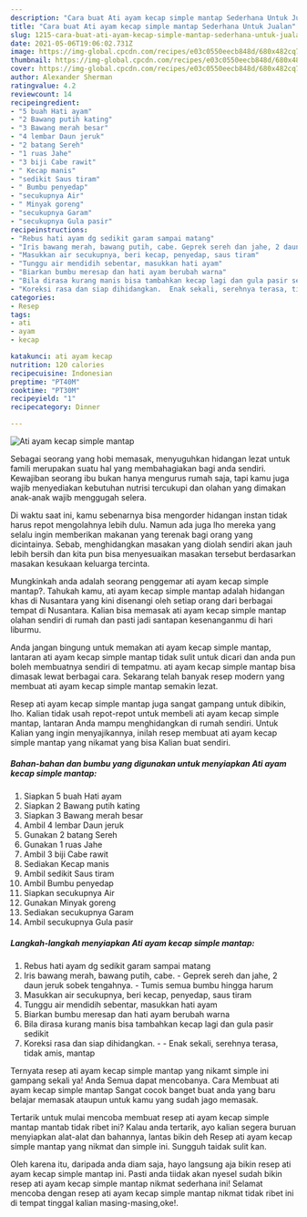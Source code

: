```yaml
---
description: "Cara buat Ati ayam kecap simple mantap Sederhana Untuk Jualan"
title: "Cara buat Ati ayam kecap simple mantap Sederhana Untuk Jualan"
slug: 1215-cara-buat-ati-ayam-kecap-simple-mantap-sederhana-untuk-jualan
date: 2021-05-06T19:06:02.731Z
image: https://img-global.cpcdn.com/recipes/e03c0550eecb848d/680x482cq70/ati-ayam-kecap-simple-mantap-foto-resep-utama.jpg
thumbnail: https://img-global.cpcdn.com/recipes/e03c0550eecb848d/680x482cq70/ati-ayam-kecap-simple-mantap-foto-resep-utama.jpg
cover: https://img-global.cpcdn.com/recipes/e03c0550eecb848d/680x482cq70/ati-ayam-kecap-simple-mantap-foto-resep-utama.jpg
author: Alexander Sherman
ratingvalue: 4.2
reviewcount: 14
recipeingredient:
- "5 buah Hati ayam"
- "2 Bawang putih kating"
- "3 Bawang merah besar"
- "4 lembar Daun jeruk"
- "2 batang Sereh"
- "1 ruas Jahe"
- "3 biji Cabe rawit"
- " Kecap manis"
- "sedikit Saus tiram"
- " Bumbu penyedap"
- "secukupnya Air"
- " Minyak goreng"
- "secukupnya Garam"
- "secukupnya Gula pasir"
recipeinstructions:
- "Rebus hati ayam dg sedikit garam sampai matang"
- "Iris bawang merah, bawang putih, cabe. Geprek sereh dan jahe, 2 daun jeruk sobek tengahnya. Tumis semua bumbu hingga harum"
- "Masukkan air secukupnya, beri kecap, penyedap, saus tiram"
- "Tunggu air mendidih sebentar, masukkan hati ayam"
- "Biarkan bumbu meresap dan hati ayam berubah warna"
- "Bila dirasa kurang manis bisa tambahkan kecap lagi dan gula pasir sedikit"
- "Koreksi rasa dan siap dihidangkan.  Enak sekali, serehnya terasa, tidak amis, mantap"
categories:
- Resep
tags:
- ati
- ayam
- kecap

katakunci: ati ayam kecap 
nutrition: 120 calories
recipecuisine: Indonesian
preptime: "PT40M"
cooktime: "PT30M"
recipeyield: "1"
recipecategory: Dinner

---
```



![Ati ayam kecap simple mantap](https://img-global.cpcdn.com/recipes/e03c0550eecb848d/680x482cq70/ati-ayam-kecap-simple-mantap-foto-resep-utama.jpg)

Sebagai seorang yang hobi memasak, menyuguhkan hidangan lezat untuk famili merupakan suatu hal yang membahagiakan bagi anda sendiri. Kewajiban seorang ibu bukan hanya mengurus rumah saja, tapi kamu juga wajib menyediakan kebutuhan nutrisi tercukupi dan olahan yang dimakan anak-anak wajib menggugah selera.

Di waktu  saat ini, kamu sebenarnya bisa mengorder hidangan instan tidak harus repot mengolahnya lebih dulu. Namun ada juga lho mereka yang selalu ingin memberikan makanan yang terenak bagi orang yang dicintainya. Sebab, menghidangkan masakan yang diolah sendiri akan jauh lebih bersih dan kita pun bisa menyesuaikan masakan tersebut berdasarkan masakan kesukaan keluarga tercinta. 



Mungkinkah anda adalah seorang penggemar ati ayam kecap simple mantap?. Tahukah kamu, ati ayam kecap simple mantap adalah hidangan khas di Nusantara yang kini disenangi oleh setiap orang dari berbagai tempat di Nusantara. Kalian bisa memasak ati ayam kecap simple mantap olahan sendiri di rumah dan pasti jadi santapan kesenanganmu di hari liburmu.

Anda jangan bingung untuk memakan ati ayam kecap simple mantap, lantaran ati ayam kecap simple mantap tidak sulit untuk dicari dan anda pun boleh membuatnya sendiri di tempatmu. ati ayam kecap simple mantap bisa dimasak lewat berbagai cara. Sekarang telah banyak resep modern yang membuat ati ayam kecap simple mantap semakin lezat.

Resep ati ayam kecap simple mantap juga sangat gampang untuk dibikin, lho. Kalian tidak usah repot-repot untuk membeli ati ayam kecap simple mantap, lantaran Anda mampu menghidangkan di rumah sendiri. Untuk Kalian yang ingin menyajikannya, inilah resep membuat ati ayam kecap simple mantap yang nikamat yang bisa Kalian buat sendiri.

<!--inarticleads1-->

##### Bahan-bahan dan bumbu yang digunakan untuk menyiapkan Ati ayam kecap simple mantap:

1. Siapkan 5 buah Hati ayam
1. Siapkan 2 Bawang putih kating
1. Siapkan 3 Bawang merah besar
1. Ambil 4 lembar Daun jeruk
1. Gunakan 2 batang Sereh
1. Gunakan 1 ruas Jahe
1. Ambil 3 biji Cabe rawit
1. Sediakan  Kecap manis
1. Ambil sedikit Saus tiram
1. Ambil  Bumbu penyedap
1. Siapkan secukupnya Air
1. Gunakan  Minyak goreng
1. Sediakan secukupnya Garam
1. Ambil secukupnya Gula pasir




<!--inarticleads2-->

##### Langkah-langkah menyiapkan Ati ayam kecap simple mantap:

1. Rebus hati ayam dg sedikit garam sampai matang
1. Iris bawang merah, bawang putih, cabe. - Geprek sereh dan jahe, 2 daun jeruk sobek tengahnya. - Tumis semua bumbu hingga harum
1. Masukkan air secukupnya, beri kecap, penyedap, saus tiram
1. Tunggu air mendidih sebentar, masukkan hati ayam
1. Biarkan bumbu meresap dan hati ayam berubah warna
1. Bila dirasa kurang manis bisa tambahkan kecap lagi dan gula pasir sedikit
1. Koreksi rasa dan siap dihidangkan. -  - Enak sekali, serehnya terasa, tidak amis, mantap




Ternyata resep ati ayam kecap simple mantap yang nikamt simple ini gampang sekali ya! Anda Semua dapat mencobanya. Cara Membuat ati ayam kecap simple mantap Sangat cocok banget buat anda yang baru belajar memasak ataupun untuk kamu yang sudah jago memasak.

Tertarik untuk mulai mencoba membuat resep ati ayam kecap simple mantap mantab tidak ribet ini? Kalau anda tertarik, ayo kalian segera buruan menyiapkan alat-alat dan bahannya, lantas bikin deh Resep ati ayam kecap simple mantap yang nikmat dan simple ini. Sungguh taidak sulit kan. 

Oleh karena itu, daripada anda diam saja, hayo langsung aja bikin resep ati ayam kecap simple mantap ini. Pasti anda tiidak akan nyesel sudah bikin resep ati ayam kecap simple mantap nikmat sederhana ini! Selamat mencoba dengan resep ati ayam kecap simple mantap nikmat tidak ribet ini di tempat tinggal kalian masing-masing,oke!.

